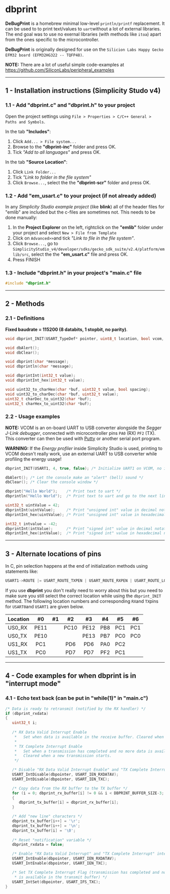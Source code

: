 # dbprint

**DeBugPrint** is a homebrew minimal low-level `println/printf` replacement. It can be used to to print text/values to `uart`without a lot of external libraries. The end goal was to use no exernal libraries (with methods like ```itoa```) apart from the ones specific to the microcontroller.

**DeBugPrint** is originally designed for use on the `Silicion Labs Happy Gecko EFM32 board (EFM32HG322 -- TQFP48)`.

**NOTE:** There are a lot of useful simple code-examples at https://github.com/SiliconLabs/peripheral_examples

------

## 1 - Installation instructions (Simplicity Studo v4)

### 1.1 - Add "dbprint.c" and "dbprint.h" to your project

Open the project settings using `File > Properties > C/C++ General > Paths and Symbols`.

In the tab **"Includes"**:
1. Click `Add... > File system...`
2. Browse to the **"dbprint-inc"** folder and press OK. 
3. Tick *"Add to all languages"* and press OK.

In the tab **"Source Location"**:
1. Click `Link Folder...`
2. Tick *"Link to folder in the file system"*
3. Click `Browse...`, select the the **"dbprint-scr"** folder and press OK.

### 1.2 - Add "em_usart.c" to your project (if not already added)

In any *Simplicity Studio example project* (like **blink**) all of the header files for "emlib" are included but the c-files are sometimes not. This needs to be done manually:
1. In the **Project Explorer** on the left, rightclick on the **"emlib"** folder under your project and select `New > File from Template`
2. Click on `Advanced>>`and tick *"Link to file in the file system"*.
3. Click `Browse...`, go to `SimplicityStudio_v4/developer/sdks/gecko_sdk_suite/v2.4/platform/emlib/src`, select the the **"em_usart.c"** file and press OK.
4. Press FINISH

### 1.3 - Include "dbprint.h" in your project's "main.c" file

```C
#include "dbprint.h"
```

------

## 2 - Methods

### 2.1 - Definitions

**Fixed baudrate = 115200 (8 databits, 1 stopbit, no parity)**.
```C
void dbprint_INIT(USART_TypeDef* pointer, uint8_t location, bool vcom, bool interrupts);

void dbAlert();
void dbClear();

void dbprint(char *message);
void dbprintln(char *message);

void dbprintInt(int32_t value);
void dbprintInt_hex(int32_t value);

void uint32_to_charHex(char *buf, uint32_t value, bool spacing);
void uint32_to_charDec(char *buf, uint32_t value);
uint32_t charDec_to_uint32(char *buf);
uint32_t charHex_to_uint32(char *buf);
```

### 2.2 - Usage examples

**NOTE:** VCOM is an on-board UART to USB converter alongside the *Segger J-Link debugger*, connected with microcontroller pins `PA0` (RX) `PF2` (TX). This converter can then be used with [Putty](https://www.putty.org/) or another serial port program. 

**WARNING:** If the *Energy profiler* inside Simplicity Studio is used, printing to VCOM doesn't really work, use an external UART to USB converter while profiling the energy usage!

```C
dbprint_INIT(USART1, 4, true, false); /* Initialize UART1 on VCOM, no interrupts*/
```
```C
dbAlert(); /* Let the console make an "alert" (bell) sound */
dbClear(); /* Clear the console window */
```
```C
dbprint("Hello World");    /* Print text to uart */
dbprintln("Hello World");  /* Print text to uart and go to the next line */
```
```C
uint32_t uintValue = 42;
dbprintInt(uintValue);     /* Print "unsigned int" value in decimal notation */
dbprintInt_hex(uintValue); /* Print "unsigned int" value in hexadecimal notation */
```
```C
int32_t intvalue = -42;
dbprintInt(intValue);      /* Print "signed int" value in decimal notation */
dbprintInt_hex(intValue);  /* Print "signed int" value in hexadecimal notation */
```

------

## 3 - Alternate locations of pins

In C, pin selection happens at the end of initialization methods using statements like:
```C
USART1->ROUTE |= USART_ROUTE_TXPEN | USART_ROUTE_RXPEN | USART_ROUTE_LOCATION_LOC0;
```

If you use **dbprint** you don't really need to worry about this but you need to make sure you still select the correct location while using the `dbprint_INIT` method. The following location numbers and corresponding `RX`and `TX`pins for `USART0`and `USART1` are given below.

| Location |  #0  |  #1  |  #2  |  #3  |  #4  |  #5  |  #6  |
| -------- |:----:|:----:|:----:|:----:|:----:|:----:|:----:| 
| US0_RX   | PE11 |      | PC10 | PE12 | PB8  | PC1  | PC1  |
| US0_TX   | PE10 |      |      | PE13 | PB7  | PC0  | PC0  |
| US1_RX   | PC1  |      | PD6  | PD6  | PA0  | PC2  |      |
| US1_TX   | PC0  |      | PD7  | PD7  | PF2  | PC1  |      |

------

## 4 - Code examples for when dbprint is in "interrupt mode"

### 4.1 - Echo text back (can be put in "while(1)" in "main.c")
```C
/* Data is ready to retransmit (notified by the RX handler) */
if (dbprint_rxdata)
{
   uint32_t i;
      
   /* RX Data Valid Interrupt Enable
    *   Set when data is available in the receive buffer. Cleared when the receive buffer is empty.
    *
    * TX Complete Interrupt Enable
    *   Set when a transmission has completed and no more data is available in the transmit buffer.
    *   Cleared when a new transmission starts.
    */

   /* Disable "RX Data Valid Interrupt Enable" and "TX Complete Interrupt Enable" interrupts */
   USART_IntDisable(dbpointer, USART_IEN_RXDATAV);
   USART_IntDisable(dbpointer, USART_IEN_TXC);

   /* Copy data from the RX buffer to the TX buffer */
   for (i = 0; dbprint_rx_buffer[i] != 0 && i < DBPRINT_BUFFER_SIZE-3; i++)
   {
      dbprint_tx_buffer[i] = dbprint_rx_buffer[i];
   }

   /* Add "new line" characters */
   dbprint_tx_buffer[i++] = '\r';
   dbprint_tx_buffer[i++] = '\n';
   dbprint_tx_buffer[i] = '\0';
      
   /* Reset "notification" variable */
   dbprint_rxdata = false;

   /* Enable "RX Data Valid Interrupt" and "TX Complete Interrupt" interrupts */
   USART_IntEnable(dbpointer, USART_IEN_RXDATAV);
   USART_IntEnable(dbpointer, USART_IEN_TXC);

   /* Set TX Complete Interrupt Flag (transmission has completed and no more data 
    * is available in the transmit buffer) */
   USART_IntSet(dbpointer, USART_IFS_TXC);
}
```


